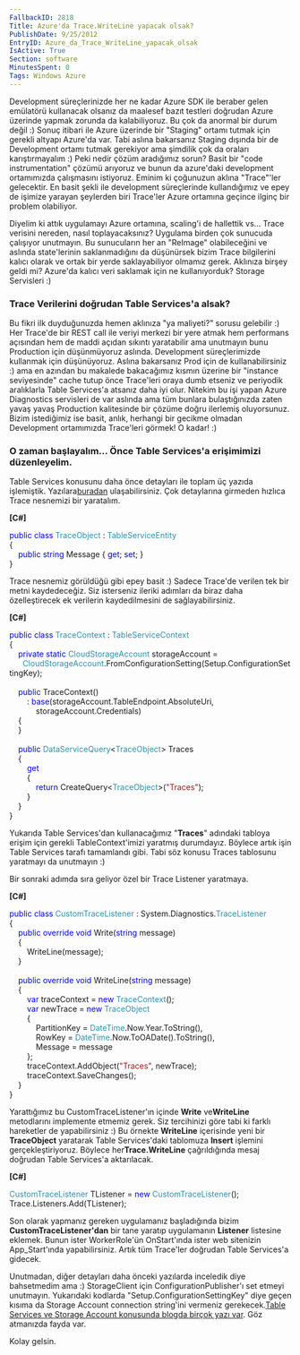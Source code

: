 ```yaml
---
FallbackID: 2818
Title: Azure'da Trace.WriteLine yapacak olsak?
PublishDate: 9/25/2012
EntryID: Azure_da_Trace_WriteLine_yapacak_olsak
IsActive: True
Section: software
MinutesSpent: 0
Tags: Windows Azure
---
```

Development süreçlerinizde her ne kadar Azure SDK ile beraber gelen
emülatörü kullanacak olsanız da maalesef bazıt testleri doğrudan Azure
üzerinde yapmak zorunda da kalabiliyoruz. Bu çok da anormal bir durum
değil :) Sonuç itibari ile Azure üzerinde bir "Staging" ortamı tutmak
için gerekli altyapı Azure'da var. Tabi aslına bakarsanız Staging
dışında bir de Development ortamı tutmak gerekiyor ama şimdilik çok da
oraları karıştırmayalım :) Peki nedir çözüm aradığımız sorun? Basit bir
"code instrumentation" çözümü arıyoruz ve bunun da azure'daki
development ortamımızda çalışmasını istiyoruz. Eminim ki çoğunuzun
aklına "Trace"'ler gelecektir. En basit şekli ile development
süreçlerinde kullandığımız ve epey de işimize yarayan şeylerden biri
Trace'ler Azure ortamına geçince ilginç bir problem olabiliyor.

Diyelim ki attık uygulamayı Azure ortamına, scaling'i de hallettik vs...
Trace verisini nereden, nasıl toplayacaksınız? Uygulama birden çok
sunucuda çalışıyor unutmayın. Bu sunucuların her an "ReImage"
olabileceğini ve aslında state'lerinin saklanmadığını da düşünürsek
bizim Trace bilgilerini kalıcı olarak ve ortak bir yerde saklayabiliyor
olmamız gerek. Aklınıza birşey geldi mi? Azure'da kalıcı veri saklamak
için ne kullanıyorduk? Storage Servisleri :)

### Trace Verilerini doğrudan Table Services'a alsak?

Bu fikri ilk duyduğunuzda hemen aklınıza "ya maliyeti?" sorusu gelebilir
:) Her Trace'de bir REST call ile veriyi merkezi bir yere atmak hem
performans açısından hem de maddi açıdan sıkıntı yaratabilir ama
unutmayın bunu Production için düşünmüyoruz aslında. Development
süreçlerimizde kullanmak için düşünüyoruz. Aslına bakarsanız Prod için
de kullanabilirsiniz :) ama en azından bu makalede bakacağımız kısmın
üzerine bir "instance seviyesinde" cache tutup önce Trace'leri oraya
dumb etseniz ve periyodik aralıklarla Table Services'a atsanız daha iyi
olur. Nitekim bu işi yapan Azure Diagnostics servisleri de var aslında
ama tüm bunlara bulaştığınızda zaten yavaş yavaş Production kalitesinde
bir çözüme doğru ilerlemiş oluyorsunuz. Bizim istediğimiz ise basit,
anlık, herhangi bir gecikme olmadan Development ortamımızda Trace'leri
görmek! O kadar! :)

### O zaman başlayalım... Önce Table Services'a erişimimizi düzenleyelim.

Table Services konusunu daha önce detayları ile toplam üç yazıda
işlemiştik.
Yazılara[buradan](http://daron.yondem.com/tr/post/Azure_Storage_Table_Services)
ulaşabilirsiniz. Çok detaylarına girmeden hızlıca Trace nesnemizi bir
yaratalım.

**[C\#]**

<span style="color:blue;">public</span> <span
style="color:blue;">class</span> <span
style="color:#2b91af;">TraceObject</span> : <span
style="color:#2b91af;">TableServiceEntity</span>\
{\
    <span style="color:blue;">public</span> <span
style="color:blue;">string</span> Message { <span
style="color:blue;">get</span>; <span style="color:blue;">set</span>; }\
}

Trace nesnemiz görüldüğü gibi epey basit :) Sadece Trace'de verilen tek
bir metni kaydedeceğiz. Siz isterseniz ileriki adımları da biraz daha
özelleştirecek ek verilerin kaydedilmesini de sağlayabilirsiniz.

**[C\#]**

<span style="color:blue;">public</span> <span
style="color:blue;">class</span> <span
style="color:#2b91af;">TraceContext</span> : <span
style="color:#2b91af;">TableServiceContext</span>\
{\
    <span style="color:blue;">private</span> <span
style="color:blue;">static</span> <span
style="color:#2b91af;">CloudStorageAccount</span> storageAccount =\
      <span
style="color:#2b91af;">CloudStorageAccount</span>.FromConfigurationSetting(Setup.ConfigurationSettingKey);\
\
    <span style="color:blue;">public</span> TraceContext()\
        : <span
style="color:blue;">base</span>(storageAccount.TableEndpoint.AbsoluteUri,\
            storageAccount.Credentials)\
    {\
    }\
\
    <span style="color:blue;">public</span> <span
style="color:#2b91af;">DataServiceQuery</span>\<<span
style="color:#2b91af;">TraceObject</span>\> Traces\
    {\
        <span style="color:blue;">get</span>\
        {\
            <span style="color:blue;">return</span> CreateQuery\<<span
style="color:#2b91af;">TraceObject</span>\>(<span
style="color:#a31515;">"Traces"</span>);\
        }\
    }\
}

Yukarıda Table Services'dan kullanacağımız "**Traces**" adındaki tabloya
erişim için gerekli TableContext'imizi yaratmış durumdayız. Böylece
artık işin Table Services tarafı tamamlandı gibi. Tabi söz konusu Traces
tablosunu yaratmayı da unutmayın :)

Bir sonraki adımda sıra geliyor özel bir Trace Listener yaratmaya.

**[C\#]**

<span style="color:blue;">public</span> <span
style="color:blue;">class</span> <span
style="color:#2b91af;">CustomTraceListener</span> : System.Diagnostics.<span
style="color:#2b91af;">TraceListener</span>\
{\
    <span style="color:blue;">public</span> <span
style="color:blue;">override</span> <span
style="color:blue;">void</span> Write(<span
style="color:blue;">string</span> message)\
    {\
        WriteLine(message);\
    }\
\
    <span style="color:blue;">public</span> <span
style="color:blue;">override</span> <span
style="color:blue;">void</span> WriteLine(<span
style="color:blue;">string</span> message)\
    {\
        <span style="color:blue;">var</span> traceContext = <span
style="color:blue;">new</span> <span
style="color:#2b91af;">TraceContext</span>();\
        <span style="color:blue;">var</span> newTrace = <span
style="color:blue;">new</span> <span
style="color:#2b91af;">TraceObject</span>\
        {\
            PartitionKey = <span
style="color:#2b91af;">DateTime</span>.Now.Year.ToString(),\
            RowKey = <span
style="color:#2b91af;">DateTime</span>.Now.ToOADate().ToString(),\
            Message = message\
        };\
        traceContext.AddObject(<span
style="color:#a31515;">"Traces"</span>, newTrace);\
        traceContext.SaveChanges();\
    }\
}

Yarattığımız bu CustomTraceListener'ın içinde **Write** ve**WriteLine**
metodlarını implemente etmemiz gerek. Siz tercihinizi göre tabi ki
farklı hareketler de yapabilirsiniz :) Bu örnekte **WriteLine**
içerisinde yeni bir **TraceObject** yaratarak Table Services'daki
tablomuza **Insert** işlemini gerçekleştiriyoruz. Böylece
her**Trace.WriteLine** çağrıldığında mesaj doğrudan Table Services'a
aktarılacak.

**[C\#]**

<span
style="color:#2b91af;">CustomTraceListener</span> TListener = <span
style="color:blue;">new</span> <span
style="color:#2b91af;">CustomTraceListener</span>();\
 Trace.Listeners.Add(TListener);

Son olarak yapmanız gereken uygulamanız başladığında bizim
**CustomTraceListener'dan** bir tane yaratıp uygulamanın **Listener**
listesine eklemek. Bunun ister WorkerRole'ün OnStart'ında ister web
sitenizin App\_Start'ında yapabilirsiniz. Artık tüm Trace'ler doğrudan
Table Services'a gidecek.

Unutmadan, diğer detayları daha önceki yazılarda inceledik diye
bahsetmedim ama :) StorageClient için ConfigurationPublisher'ı set
etmeyi unutmayın. Yukarıdaki kodlarda "Setup.ConfigurationSettingKey"
diye geçen kısıma da Storage Account connection string'ini vermeniz
gerekecek.[Table Services ve Storage Account konusunda blogda birçok
yazı var](http://daron.yondem.com/tr/tag/Azure_Storage_Services). Göz
atmanızda fayda var.

Kolay gelsin.


